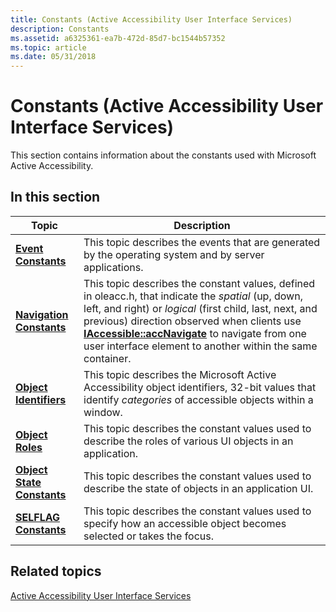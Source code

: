 ```yaml
---
title: Constants (Active Accessibility User Interface Services)
description: Constants
ms.assetid: a6325361-ea7b-472d-85d7-bc1544b57352
ms.topic: article
ms.date: 05/31/2018
---
```


# Constants (Active Accessibility User Interface Services)

This section contains information about the constants used with Microsoft Active Accessibility.

## In this section



| Topic                                                               | Description                                                                                                                                                                                                                                                                                                                                                                           |
|---------------------------------------------------------------------|---------------------------------------------------------------------------------------------------------------------------------------------------------------------------------------------------------------------------------------------------------------------------------------------------------------------------------------------------------------------------------------|
| [**Event Constants**](event-constants.md)<br/>               | This topic describes the events that are generated by the operating system and by server applications.<br/>                                                                                                                                                                                                                                                                     |
| [**Navigation Constants**](navigation-constants.md)<br/>     | This topic describes the constant values, defined in oleacc.h, that indicate the *spatial* (up, down, left, and right) or *logical* (first child, last, next, and previous) direction observed when clients use [**IAccessible::accNavigate**](/windows/desktop/api/Oleacc/nf-oleacc-iaccessible-accnavigate) to navigate from one user interface element to another within the same container.<br/> |
| [**Object Identifiers**](object-identifiers.md)<br/>         | This topic describes the Microsoft Active Accessibility object identifiers, 32-bit values that identify *categories* of accessible objects within a window.<br/>                                                                                                                                                                                                                |
| [**Object Roles**](object-roles.md)<br/>                     | This topic describes the constant values used to describe the roles of various UI objects in an application.<br/>                                                                                                                                                                                                                                                               |
| [**Object State Constants**](object-state-constants.md)<br/> | This topic describes the constant values used to describe the state of objects in an application UI.<br/>                                                                                                                                                                                                                                                                       |
| [**SELFLAG Constants**](selflag.md)<br/>                     | This topic describes the constant values used to specify how an accessible object becomes selected or takes the focus.<br/>                                                                                                                                                                                                                                                     |



 

## Related topics

<dl> <dt>

[Active Accessibility User Interface Services](active-accessibility-user-interface-services-ref.md)
</dt> </dl>

 

 





